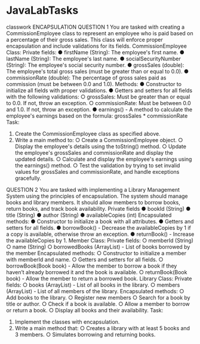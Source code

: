 # JavaLabTasks
classwork
ENCAPSULATION
QUESTION 1
You are tasked with creating a CommissionEmployee class to represent an employee who is paid based
on a percentage of their gross sales. This class will enforce proper encapsulation and include validations
for its fields.
CommissionEmployee Class:
Private fields:
● firstName (String): The employee's first name.
● lastName (String): The employee's last name.
● socialSecurityNumber (String): The employee's social security number.
● grossSales (double): The employee's total gross sales (must be greater than or equal to
0.0).
● commissionRate (double): The percentage of gross sales paid as commission (must be
between 0.0 and 1.0).
Methods:
● Constructor to initialize all fields with proper validations.
● Getters and setters for all fields with the following validations:
○ grossSales: Must be greater than or equal to 0.0. If not, throw an exception.
○ commissionRate: Must be between 0.0 and 1.0. If not, throw an exception.
● earnings() - A method to calculate the employee's earnings based on the formula:
grossSales * commissionRate
Task:
1. Create the CommissionEmployee class as specified above.
2. Write a main method to:
○ Create a CommissionEmployee object.
○ Display the employee's details using the toString() method.
○ Update the employee's grossSales and commissionRate and display the updated
details.
○ Calculate and display the employee's earnings using the earnings() method.
○ Test the validation by trying to set invalid values for grossSales and
commissionRate, and handle exceptions gracefully.


QUESTION 2
You are tasked with implementing a Library Management System using the principles of encapsulation.
The system should manage books and library members. It should allow members to borrow books,
return books, and track book availability.
Private fields
● bookId (String)
● title (String)
● author (String)
● availableCopies (int)
Encapsulated methods:
● Constructor to initialize a book with all attributes.
● Getters and setters for all fields.
● borrowBook() - Decrease the availableCopies by 1 if a copy is available,
otherwise throw an exception.
● returnBook() - Increase the availableCopies by 1.
Member Class:
Private fields:
○ memberId (String)
○ name (String)
○ borrowedBooks (ArrayList<Book>) - List of books borrowed by the member
Encapsulated methods:
○ Constructor to initialize a member with memberId and name.
○ Getters and setters for all fields.
○ borrowBook(Book book) - Allow the member to borrow a book if they haven’t
already borrowed it and the book is available.
○ returnBook(Book book) - Allow the member to return a borrowed book.
Library Class:
Private fields:
○ books (ArrayList<Book>) - List of all books in the library.
○ members (ArrayList<Member>) - List of all members of the library.
Encapsulated methods:
○ Add books to the library.
○ Register new members
○ Search for a book by title or author.
○ Check if a book is available.
○ Allow a member to borrow or return a book.
○ Display all books and their availability.
Task:
1. Implement the classes with encapsulation.
2. Write a main method that:
○ Creates a library with at least 5 books and 3 members.
○ Simulates borrowing and returning books.
